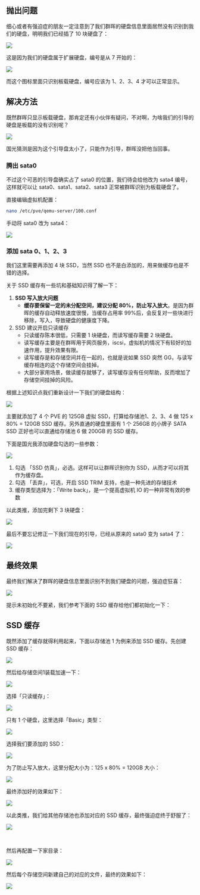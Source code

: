 ## 抛出问题

细心或者有强迫症的朋友一定注意到了我们群晖的硬盘信息里面居然没有识别到我们的硬盘，明明我们已经插了 10 块硬盘了：

![](https://image.3001.net/images/20230223/16771284669844.png) 

这是因为我们的硬盘属于扩展硬盘，编号是从 7 开始的：

![](https://image.3001.net/images/20230223/16771286234611.png) 

而这个图标里面只识别板载硬盘，编号应该为 1、2、3、4 才可以正常显示。

## 解决方法

既然群晖只显示板载硬盘，那肯定还有小伙伴有疑问，不对啊，为啥我们的引导的硬盘是板载的没有识别呢？

![](https://image.3001.net/images/20230223/16771287159986.png) 

国光猜测是因为这个引导盘太小了，只能作为引导，群晖没把他当回事。

### 腾出 sata0

不过这个可恶的引导盘确实占了 sata0 的位置，我们待会给他改为 sata4 编号，这样就可以让 sata0、sata1、sata2、sata3 正常被群晖识别为板载硬盘了。 

 直接编辑虚拟机配置：

```bash
nano /etc/pve/qemu-server/100.conf
```

手动将 sata0 改为 sata4：

![](https://image.3001.net/images/20230223/16771289025487.png)  

### 添加 sata 0、1、2、3

我们这里需要再添加 4 块 SSD，当然 SSD 也不是白添加的，用来做缓存也是不错的选择。

关于 SSD 缓存有一些坑和基础知识得了解一下：

1. **SSD 写入放大问题**
	- **缓存要保留一定的未分配空间，建议分配 80%，防止写入放大**。是因为群晖的缓存自动释放速度很慢，当缓存占用率 99%后，会反复对一些块进行移除，写入，导致硬盘的健康度下降。
1. SSD 建议开启只读缓存
	- 只读缓存陈本很低，只需要 1 块硬盘，而读写缓存需要 2 块硬盘。
	- 读写缓存主要是在群晖用于网页服务，iscsi，虚拟机的情况下有较好的加速作用，提升效果有限。
	- 读写缓存是和存储空间并在一起的，也就是说如果 SSD 突然 GG，与读写缓存相连的这个存储空间会挂掉。
	- 大部分家用场景，做读缓存就够了，读写缓存没有任何帮助，反而增加了存储空间挂掉的风险。

根据上述知识点我们重新设计一下我们的硬盘结构：

![](https://image.3001.net/images/20230223/16771298295463.png) 

主要就添加了 4 个 PVE 的 125GB 虚拟 SSD，打算给存储池1、2、3、4 做 125 x 80% = 120GB SSD 缓存。另外直通的硬盘里面有 1 个 256GB 的小牌子 SATA  SSD 正好也可以直通给存储池 6 做 200GB 的 SSD 缓存。

下面是国光我添加硬盘勾选的一些参数：

![](https://image.3001.net/images/20230223/16771300579393.png) 

1. 勾选 「SSD 仿真」，必选。这样可以让群晖识别你为 SSD，从而才可以将其作为缓存盘。
2. 勾选 「丢弃」，可选，开启 SSD  TRIM 支持，也是一种先进的存储技术
3. 缓存类型选择为：「Write back」，是一个提高虚拟机 IO 的一种非常有效的参数

以此类推，添加完剩下 3 块硬盘：

![](https://image.3001.net/images/20230223/16771302766903.png) 

最后不要忘记修正一下我们现在的引导，已经从原来的 sata0 变为 sata4 了：

![](https://image.3001.net/images/20230223/16771305136604.png)   

## 最终效果

最终我们解决了群晖的硬盘信息里面识别不到我们硬盘的问题，强迫症狂喜：

![](https://image.3001.net/images/20230223/16771306556551.png) 

提示未初始化不要紧，我们参考下面的 SSD 缓存给他们都初始化一下： 

## SSD 缓存

既然添加了缓存就得利用起来，下面以存储池 1 为例来添加 SSD 缓存。先创建 SSD 缓存：

![](https://image.3001.net/images/20230223/16771307243597.png) 

然后给存储空间1装载加速一下：

![](https://image.3001.net/images/20230223/16771307881178.png) 

选择「只读缓存」：

![](https://image.3001.net/images/20230223/16771308187727.png) 

只有 1 个硬盘，这里选择「Basic」类型：

![](https://image.3001.net/images/20230223/1677130857917.png) 

选择我们要添加的 SSD：

![](https://image.3001.net/images/20230223/16771308882992.png) 

为了防止写入放大，这里分配大小为：125 x 80% = 120GB 大小：

![](https://image.3001.net/images/20230223/16771309293836.png) 

最终添加好的效果如下：

![](https://image.3001.net/images/20230223/16771309715838.png) 

以此类推，我们给其他存储池也添加对应的 SSD 缓存，最终强迫症终于舒服了：

![](https://image.3001.net/images/20230223/16771311843188.png) 

​    

然后再配置一下家目录：

![](https://image.3001.net/images/20230223/16771455776342.png) 

然后每个存储空间新建自己的对应的文件，最终的效果如下：

![](https://image.3001.net/images/20230223/1677145638277.png)  


